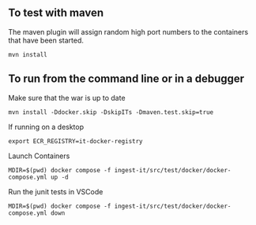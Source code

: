 ## To test with maven

The maven plugin will assign random high port numbers to the containers that have been started.
```
mvn install
```

## To run from the command line or in a debugger

Make sure that the war is up to date
```
mvn install -Ddocker.skip -DskipITs -Dmaven.test.skip=true
```

If running on a desktop
```
export ECR_REGISTRY=it-docker-registry
```

Launch Containers
```
MDIR=$(pwd) docker compose -f ingest-it/src/test/docker/docker-compose.yml up -d
```

Run the junit tests in VSCode

```
MDIR=$(pwd) docker compose -f ingest-it/src/test/docker/docker-compose.yml down
```
